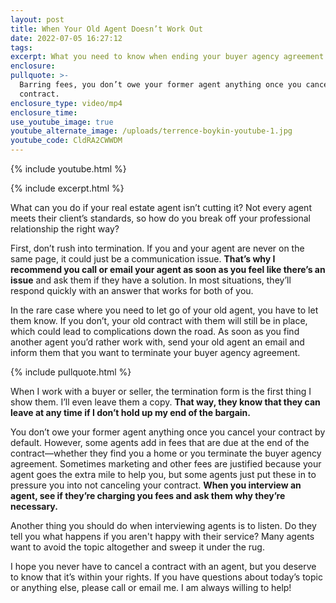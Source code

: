 ```yaml
---
layout: post
title: When Your Old Agent Doesn’t Work Out
date: 2022-07-05 16:27:12
tags:
excerpt: What you need to know when ending your buyer agency agreement.
enclosure:
pullquote: >-
  Barring fees, you don’t owe your former agent anything once you cancel your
  contract.
enclosure_type: video/mp4
enclosure_time:
use_youtube_image: true
youtube_alternate_image: /uploads/terrence-boykin-youtube-1.jpg
youtube_code: CldRA2CWWDM
---
```

{% include youtube.html %}

{% include excerpt.html %}

What can you do if your real estate agent isn’t cutting it? Not every agent meets their client’s standards, so how do you break off your professional relationship the right way?&nbsp;

First, don’t rush into termination. If you and your agent are never on the same page, it could just be a communication issue. **That’s why I recommend you call or email your agent as soon as you feel like there’s an issue** and ask them if they have a solution. In most situations, they’ll respond quickly with an answer that works for both of you.&nbsp;

In the rare case where you need to let go of your old agent, you have to let them know. If you don’t, your old contract with them will still be in place, which could lead to complications down the road. As soon as you find another agent you’d rather work with, send your old agent an email and inform them that you want to terminate your buyer agency agreement.

{% include pullquote.html %}

When I work with a buyer or seller, the termination form is the first thing I show them. I’ll even leave them a copy. **That way, they know that they can leave at any time if I don’t hold up my end of the bargain.&nbsp;**

You don’t owe your former agent anything once you cancel your contract by default. However, some agents add in fees that are due at the end of the contract—whether they find you a home or you terminate the buyer agency agreement. Sometimes marketing and other fees are justified because your agent goes the extra mile to help you, but some agents just put these in to pressure you into not canceling your contract. **When you interview an agent, see if they’re charging you fees and ask them why they’re necessary.**&nbsp;

Another thing you should do when interviewing agents is to listen. Do they tell you what happens if you aren't happy with their service? Many agents want to avoid the topic altogether and sweep it under the rug.&nbsp;

I hope you never have to cancel a contract with an agent, but you deserve to know that it’s within your rights. If you have questions about today’s topic or anything else, please call or email me. I am always willing to help\!
